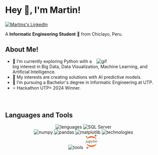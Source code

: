 # **Hey 👋, I'm Martin!**

<a href="https://www.linkedin.com/in/mart%C3%ADn-alexander-ramos-yampuf%C3%A9-b42889238/">
    <img align="center" alt="Martins's LinkedIn" width="24px" src="https://upload.wikimedia.org/wikipedia/commons/8/81/LinkedIn_icon.svg" />
</a>

<br />

A **Informatic Engineering Student** 🚀 from Chiclayo, Peru.

## **About Me!**

<div>
  <img align="right" alt="gif" width="210" src="https://i.pinimg.com/originals/e4/26/70/e426702edf874b181aced1e2fa5c6cde.gif" />
</div>
  
- 🌱 I’m currently exploring Python with a big interest in Big Data, Data
    Visualization, Machine Learning, and Artificial Intelligence.
- 🤔 My interests are creating solutions with AI predictive models.
- 💼 I’m pursuing a Bachelor's degree in Informatic Engineering at UTP.
- ⭐ Hackathon UTP+ 2024 Winner.

<br />

## **Languages and Tools**

<div align="center">
  <img alt="lenguages" src="https://skillicons.dev/icons?i=py,java,mysql,dart,cpp,cs,html,css,javascript,typescript,php,arduino,powershell,bash" />
  <img
    height="48"
    src="https://cdn-icons-png.freepik.com/512/5968/5968409.png"
    alt="SQL Server"
    />
</div>

<div align="center">
  <img
    height="46"
    alt="numpy"
    src="https://numpy.org/images/logo.svg"
  />
  <img
    height="46"
    width="46"
    alt="pandas"
    src="https://pandas.pydata.org/static/img/pandas_mark_white.svg"
  />
  <img
    height="46"
    alt="matplotlib"
    src="https://avatars.githubusercontent.com/u/215947?s=200&v=4"
  />
  <img
    alt="technologies"
    src="https://skillicons.dev/icons?i=opencv,sklearn,tensorflow,selenium,maven,gradle,flutter,spring,fastapi"
  />
</div>

<div align="center">
  <img alt="tools" src="https://skillicons.dev/icons?i=latex,markdown,git,github,vscode,idea" />
  <img
    height="46"
    src="https://raw.githubusercontent.com/github/explore/a4691f04ff219c1c2aa02fc61fda41aa43f1459a/topics/jupyter-notebook/jupyter-notebook.png"
    alt="Jupyter"
    />
</div>
